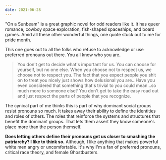```yaml
---
date: 2021-06-28
---
```


"On a Sunbeam" is a great graphic novel for odd readers like it. It has queer romance, cowboy space exploration, fish-shaped spaceships, and board games. Amid all these other wonderful things, one quote stuck out to me for pride month.

This one goes out to all the folks who refuse to acknowledge or use preferred pronouns out there. You all know who you are.

> You don't get to decide what's important for us. You can choose for yourself, but no one else. When you choose not to respect us, we choose not to respect you. The fact that you expect people you shit on to treat you nicely just shows how delusional you are...Have you even considered that something that's trivial to you could mean...so much more to someone else? You don't get to take the easy road out and just respect the parts of people that you recognize.

The cynical part of me thinks this is part of why dominant social groups resist pronouns so much. It takes away their ability to define the identities and roles of others. The roles that reinforce the systems and structures that benefit the dominant groups. That lets them assert they know someone's place more than the person themself.

**Does letting others define their pronouns get us closer to smashing the patriarchy? I like to think so.** Although, I like anything that makes powerful white men angry or uncomfortable. It's why I'm a fan of preferred pronouns, critical race theory, and female Ghostbusters.
